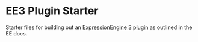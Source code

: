 # EE3 Plugin Starter 

Starter files for building out an [ExpressionEngine 3 plugin](https://docs.expressionengine.com/latest/development/plugins.html) as outlined in the EE docs. 